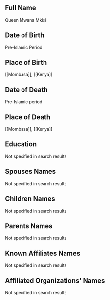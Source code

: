 ## Full Name
Queen Mwana Mkisi

## Date of Birth
Pre-Islamic Period

## Place of Birth
[[Mombasa]], [[Kenya]]

## Date of Death
Pre-Islamic period

## Place of Death
[[Mombasa]], [[Kenya]]

## Education
Not specified in search results

## Spouses Names
Not specified in search results

## Children Names
Not specified in search results

## Parents Names
Not specified in search results

## Known Affiliates Names
Not specified in search results

## Affiliated Organizations' Names
Not specified in search results